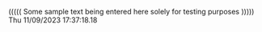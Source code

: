 ((((( Some sample text being entered here solely for testing purposes ))))) Thu 11/09/2023 17:37:18.18
